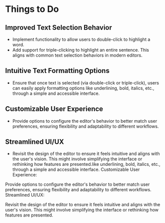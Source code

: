 # Things to Do

## Improved Text Selection Behavior
- Implement functionality to allow users to double-click to highlight a word.
- Add support for triple-clicking to highlight an entire sentence. This aligns with common text selection behaviors in modern editors.

## Intuitive Text Formatting Options
- Ensure that once text is selected (via double-click or triple-click), users can easily apply formatting options like underlining, bold, italics, etc., through a simple and accessible interface.

## Customizable User Experience
- Provide options to configure the editor's behavior to better match user preferences, ensuring flexibility and adaptability to different workflows.

## Streamlined UI/UX
- Revisit the design of the editor to ensure it feels intuitive and aligns with the user's vision. This might involve simplifying the interface or rethinking how features are presented.like underlining, bold, italics, etc., through a simple and accessible interface.
Customizable User Experience:

Provide options to configure the editor's behavior to better match user preferences, ensuring flexibility and adaptability to different workflows.
Streamlined UI/UX:

Revisit the design of the editor to ensure it feels intuitive and aligns with the user's vision. This might involve simplifying the interface or rethinking how features are presented.